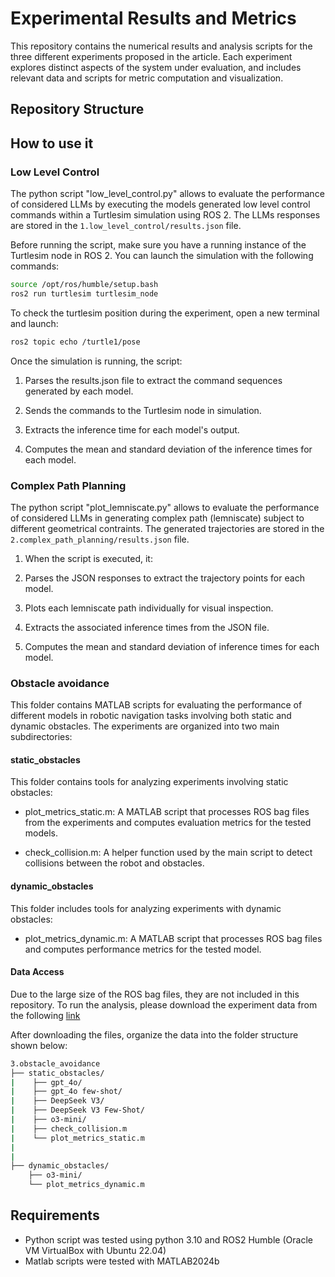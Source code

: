 # Experimental Results and Metrics

This repository contains the numerical results and analysis scripts for the three different experiments proposed in the article. Each experiment explores distinct aspects of the system under evaluation, and includes relevant data and scripts for metric computation and visualization.

## Repository Structure


## How to use it
### Low Level Control
The python script "low_level_control.py" allows to evaluate the performance of considered LLMs by executing the models generated low level control commands within a Turtlesim simulation using ROS 2. The LLMs responses are stored in the `1.low_level_control/results.json` file.

Before running the script, make sure you have a running instance of the Turtlesim node in ROS 2. You can launch the simulation with the following commands:

```bash
source /opt/ros/humble/setup.bash
ros2 run turtlesim turtlesim_node
```

To check the turtlesim position during the experiment, open a new terminal and launch:
```bash
ros2 topic echo /turtle1/pose
```

Once the simulation is running, the script:

1. Parses the results.json file to extract the command sequences generated by each model.

2. Sends the commands to the Turtlesim node in simulation.

3. Extracts the inference time for each model's output.

4. Computes the mean and standard deviation of the inference times for each model.

### Complex Path Planning
The python script "plot_lemniscate.py" allows to evaluate the performance of considered LLMs in generating complex path (lemniscate) subject to different geometrical contraints. The generated trajectories are stored in the `2.complex_path_planning/results.json` file.

1. When the script is executed, it:

2. Parses the JSON responses to extract the trajectory points for each model.

3. Plots each lemniscate path individually for visual inspection.

4. Extracts the associated inference times from the JSON file.

5. Computes the mean and standard deviation of inference times for each model.

### Obstacle avoidance
This folder contains MATLAB scripts for evaluating the performance of different models in robotic navigation tasks involving both static and dynamic obstacles. The experiments are organized into two main subdirectories:

#### static_obstacles
This folder contains tools for analyzing experiments involving static obstacles:

- plot_metrics_static.m: A MATLAB script that processes ROS bag files from the experiments and computes evaluation metrics for the tested models.

- check_collision.m: A helper function used by the main script to detect collisions between the robot and obstacles.

#### dynamic_obstacles
This folder includes tools for analyzing experiments with dynamic obstacles:

- plot_metrics_dynamic.m: A MATLAB script that processes ROS bag files and computes performance metrics for the tested model.


#### Data Access
Due to the large size of the ROS bag files, they are not included in this repository.
To run the analysis, please download the experiment data from the following [link](https://mega.nz/file/KkpmUCrK#wHv4bGbS0QiFjCoqTTttRDzW7goj1bHcK8omS7W4x9M)

After downloading the files, organize the data into the folder structure shown below:

```bash
3.obstacle_avoidance
├── static_obstacles/
|    ├── gpt_4o/
|    ├── gpt_4o few-shot/
|    ├── DeepSeek V3/
|    ├── DeepSeek V3 Few-Shot/
|    ├── o3-mini/
|    ├── check_collision.m
|    └── plot_metrics_static.m
|
|
├── dynamic_obstacles/
    ├── o3-mini/
    └── plot_metrics_dynamic.m
```

## Requirements
- Python script was tested using python 3.10 and ROS2 Humble (Oracle VM VirtualBox with Ubuntu 22.04)
- Matlab scripts were tested with MATLAB2024b
